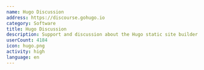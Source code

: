 ```yaml
---
name: Hugo Discussion
address: https://discourse.gohugo.io
category: Software
title: Hugo Discussion
description: Support and discussion about the Hugo static site builder.
userCount: 4184
icon: hugo.png
activity: high
language: en
---
```

